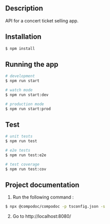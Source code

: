 ## Description

API for a concert ticket selling app.

## Installation

```bash
$ npm install
```

## Running the app

```bash
# development
$ npm run start

# watch mode
$ npm run start:dev

# production mode
$ npm run start:prod
```

## Test

```bash
# unit tests
$ npm run test

# e2e tests
$ npm run test:e2e

# test coverage
$ npm run test:cov
```

## Project documentation

1. Run the following command :
```bash
$ npx @compodoc/compodoc -p tsconfig.json -s
```
2. Go to http://localhost:8080/
